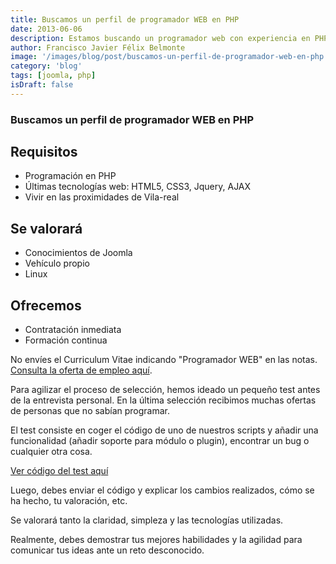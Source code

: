```yaml
---
title: Buscamos un perfil de programador WEB en PHP
date: 2013-06-06
description: Estamos buscando un programador web con experiencia en PHP y tecnologías modernas, dispuesto a afrontar retos y demostrar sus habilidades en un entorno dinámico.
author: Francisco Javier Félix Belmonte
image: '/images/blog/post/buscamos-un-perfil-de-programador-web-en-php.webp'
category: 'blog'
tags: [joomla, php]
isDraft: false
---
```


### Buscamos un perfil de programador WEB en PHP

## Requisitos

- Programación en PHP
- Últimas tecnologías web: HTML5, CSS3, Jquery, AJAX
- Vivir en las proximidades de Vila-real

## Se valorará

- Conocimientos de Joomla
- Vehículo propio
- Linux

## Ofrecemos

- Contratación inmediata
- Formación continua

No envíes el Curriculum Vitae indicando "Programador WEB" en las notas. [Consulta la oferta de empleo aquí](http://www.inode64.com/oferta-de-empleo).

Para agilizar el proceso de selección, hemos ideado un pequeño test antes de la entrevista personal. En la última selección recibimos muchas ofertas de personas que no sabían programar.

El test consiste en coger el código de uno de nuestros scripts y añadir una funcionalidad (añadir soporte para módulo o plugin), encontrar un bug o cualquier otra cosa.

[Ver código del test aquí](http://www.inode64.com/codigo/joomla/componente-content_fake-para-la-creacion-de-contenidos-falsos)

Luego, debes enviar el código y explicar los cambios realizados, cómo se ha hecho, tu valoración, etc.

Se valorará tanto la claridad, simpleza y las tecnologías utilizadas.

Realmente, debes demostrar tus mejores habilidades y la agilidad para comunicar tus ideas ante un reto desconocido.
